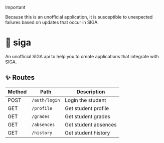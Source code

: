 > [!IMPORTANT]
> Because this is an unofficial application, it is susceptible to unexpected failures based on updates that occur in SIGA.

# 🎒 siga

An unofficial SIGA api to help you to create applications that integrate with SIGA.

## ✨ Routes

| Method | Path          | Description           |
| ------ | ------------- | --------------------- |
| POST   | `/auth/login` | Login the student     |
| GET    | `/profile`    | Get student profile   |
| GET    | `/grades`     | Get student grades    |
| GET    | `/absences`   | Get student absences  |
| GET    | `/history`    | Get student history   |